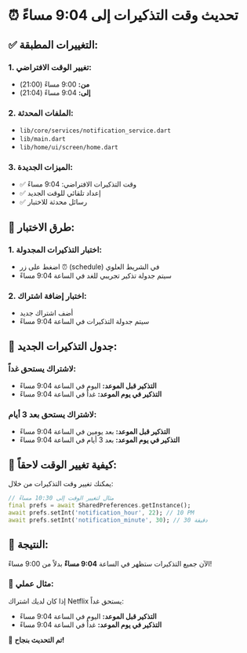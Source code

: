 # ⏰ تحديث وقت التذكيرات إلى 9:04 مساءً

## ✅ التغييرات المطبقة:

### 1. **تغيير الوقت الافتراضي:**
- **من:** 9:00 مساءً (21:00)
- **إلى:** 9:04 مساءً (21:04)

### 2. **الملفات المحدثة:**
- `lib/core/services/notification_service.dart`
- `lib/main.dart`
- `lib/home/ui/screen/home.dart`

### 3. **الميزات الجديدة:**
- ✅ وقت التذكيرات الافتراضي: 9:04 مساءً
- ✅ إعداد تلقائي للوقت الجديد
- ✅ رسائل محدثة للاختبار

## 🧪 طرق الاختبار:

### 1. **اختبار التذكيرات المجدولة:**
- اضغط على زر ⏰ (schedule) في الشريط العلوي
- سيتم جدولة تذكير تجريبي للغد في الساعة 9:04 مساءً

### 2. **اختبار إضافة اشتراك:**
- أضف اشتراك جديد
- سيتم جدولة التذكيرات في الساعة 9:04 مساءً

## 📅 جدول التذكيرات الجديد:

### **لاشتراك يستحق غداً:**
- **التذكير قبل الموعد:** اليوم في الساعة 9:04 مساءً
- **التذكير في يوم الموعد:** غداً في الساعة 9:04 مساءً

### **لاشتراك يستحق بعد 3 أيام:**
- **التذكير قبل الموعد:** بعد يومين في الساعة 9:04 مساءً
- **التذكير في يوم الموعد:** بعد 3 أيام في الساعة 9:04 مساءً

## 🔧 كيفية تغيير الوقت لاحقاً:

يمكنك تغيير وقت التذكيرات من خلال:

```dart
// مثال لتغيير الوقت إلى 10:30 مساءً
final prefs = await SharedPreferences.getInstance();
await prefs.setInt('notification_hour', 22); // 10 PM
await prefs.setInt('notification_minute', 30); // 30 دقيقة
```

## 🎯 النتيجة:

الآن جميع التذكيرات ستظهر في الساعة **9:04 مساءً** بدلاً من 9:00 مساءً! 

### 📱 **مثال عملي:**
إذا كان لديك اشتراك Netflix يستحق غداً:
- **التذكير قبل الموعد:** اليوم في الساعة 9:04 مساءً
- **التذكير في يوم الموعد:** غداً في الساعة 9:04 مساءً

🎉 **تم التحديث بنجاح!**
